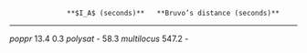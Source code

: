                   **$I_A$ (seconds)**   **Bruvo’s distance (seconds)**
  -------------- --------------------- --------------------------------
  *poppr*                13.4                        0.3
  *polysat*                -                         58.3
  *multilocus*           547.2                        -


